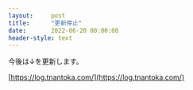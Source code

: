 ```yaml
---
layout:     post
title:      "更新停止"
date:       2022-06-20 00:00:00
header-style: text
---
```


今後は↓を更新します。

[https://log.tnantoka.com/](https://log.tnantoka.com/)

